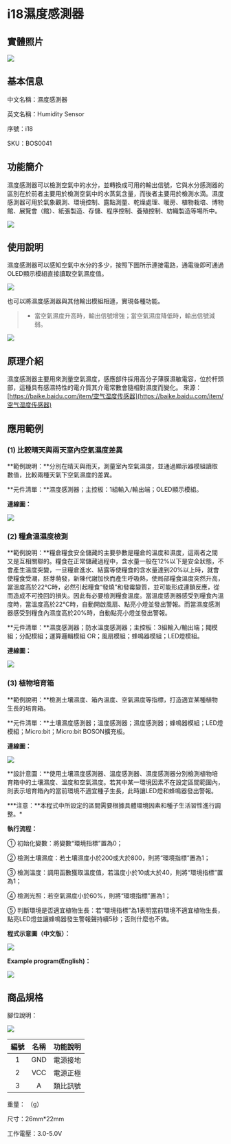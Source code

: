 # i18濕度感測器

## 實體照片

![](../.gitbook/assets/humidity_sensor/humidity_sensor.jpg)

## 基本信息

中文名稱：濕度感測器

英文名稱：Humidity Sensor

序號：i18

SKU：BOS0041

## 功能簡介

濕度感測器可以檢測空氣中的水分，並轉換成可用的輸出信號，它與水分感測器的區別在於前者主要用於檢測空氣中的水蒸氣含量，而後者主要用於檢測水滴。濕度感測器可用於氣象觀測、環境控制、露點測量、乾燥處理、暖房、植物栽培、博物館、展覽會（館）、紙張製造、存儲、程序控制、養殖控制、紡織製造等場所中。

![](../.gitbook/assets/humidity_sensor/humidity_sensor_intro.png)

## 使用說明

濕度感測器可以感知空氣中水分的多少，按照下圖所示連接電路，通電後即可通過OLED顯示模組直接讀取空氣濕度值。

![](../.gitbook/assets/humidity_sensor/humidity_sensor_ui1.png)

也可以將濕度感測器與其他輸出模組相連，實現各種功能。

> * 當空氣濕度升高時，輸出信號增強；當空氣濕度降低時，輸出信號減弱。

![](../.gitbook/assets/humidity_sensor/humidity_sensor_ui2.png)

## 原理介紹

濕度感測器主要用來測量空氣濕度，感應部件採用高分子薄膜濕敏電容，位於杆頭部，這種具有感濕特性的電介質其介電常數會隨相對濕度而變化。 來源：[https://baike.baidu.com/item/空气湿度传感器](https://baike.baidu.com/item/空气湿度传感器)

## 應用範例

### \(1\) 比較晴天與雨天室內空氣濕度差異

**範例說明：**分別在晴天與雨天，測量室內空氣濕度，並通過顯示器模組讀取數值，比較兩種天氣下空氣濕度的差異。

**元件清單：**濕度感測器；主控板：1組輸入/輸出端；OLED顯示模組。

**連線圖：**

![](../.gitbook/assets/humidity_sensor/humidity_sensor_example1.png)

### \(2\) 糧倉溫濕度檢測

**範例說明：**糧倉糧食安全儲藏的主要參數是糧倉的溫度和濕度，這兩者之間又是互相關聯的。糧食在正常儲藏過程中，含水量一般在12%以下是安全狀態，不會產生溫度突變，一旦糧倉進水、結露等使糧食的含水量達到20%以上時，就會使糧食受潮，胚芽萌發，新陳代謝加快而產生呼吸熱，使局部糧食溫度突然升高，當溫度高於22°C時，必然引起糧食“發燒”和發霉變質，並可能形成連鎖反應，從而造成不可挽回的損失。因此有必要檢測糧食溫度。當溫度感測器感受到糧食內溫度時，當溫度高於22°C時，自動開啟風扇、點亮小燈並發出警報。而當濕度感測器感受到糧食內濕度高於20%時，自動點亮小燈並發出警報。

**元件清單：**濕度感測器；防水溫度感測器；主控板：3組輸入/輸出端；閥模組；分配模組；運算邏輯模組 OR；風扇模組；蜂鳴器模組；LED燈模組。

**連線圖：**

![](../.gitbook/assets/humidity_sensor/humidity_sensor_example2.png)

### \(3\) 植物培育箱

**範例說明：**檢測土壤濕度、箱內溫度、空氣濕度等指標，打造適宜某種植物生長的培育箱。

**元件清單：**土壤濕度感測器；溫度感測器；濕度感測器；蜂鳴器模組；LED燈模組；Micro:bit；Micro:bit BOSON擴充板。

**連線圖：**

![](../.gitbook/assets/humidity_sensor/humidity_sensor_example3.png)

**設計意圖：**使用土壤濕度感測器、溫度感測器、濕度感測器分別檢測植物培育箱中的土壤濕度、溫度和空氣濕度。若其中某一環境因素不在設定區間範圍內，則表示培育箱內的當前環境不適宜種子生長，此時讓LED燈和蜂鳴器發出警報。

**\*注意：**本程式中所設定的區間需要根據具體環境因素和種子生活習性進行調整。\*

**執行流程：**

① 初始化變數：將變數“環境指標”置為0；

② 檢測土壤濕度：若土壤濕度小於200或大於800，則將“環境指標”置為1；

③ 檢測溫度：調用函數獲取溫度值，若溫度小於10或大於40，則將“環境指標”置為1；

④ 檢測光照：若空氣濕度小於60%，則將“環境指標”置為1；

⑤ 判斷環境是否適宜植物生長：若“環境指標”為1表明當前環境不適宜植物生長，點亮LED燈並讓蜂鳴器發生警報聲持續5秒；否則什麼也不做。

**程式示意圖（中文版）：**

![](../.gitbook/assets/humidity_sensor/humidity_sensor_prg_ch_tw.png)

**Example program(English)：**

![](../.gitbook/assets/humidity_sensor/humidity_sensor_prg_en.png)

## 商品規格

腳位說明：

![](../.gitbook/assets/humidity_sensor/humidity_sensor_spec.png)

| **編號** | **名稱** | **功能說明** |
| :---: | :---: | :---: |
| 1 | GND | 電源接地 |
| 2 | VCC | 電源正極 |
| 3 | A | 類比訊號 |

重量： （g）

尺寸：26mm\*22mm

工作電壓：3.0-5.0V

